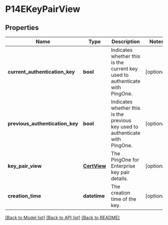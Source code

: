 # P14EKeyPairView

## Properties
Name | Type | Description | Notes
------------ | ------------- | ------------- | -------------
**current_authentication_key** | **bool** | Indicates whether this is the current key used to authenticate with PingOne. | [optional] 
**previous_authentication_key** | **bool** | Indicates whether this is the previous key used to authenticate with PingOne. | [optional] 
**key_pair_view** | [**CertView**](CertView.md) | The PingOne for Enterprise key pair details. | [optional] 
**creation_time** | **datetime** | The creation time of the key. | [optional] 

[[Back to Model list]](../README.md#documentation-for-models) [[Back to API list]](../README.md#documentation-for-api-endpoints) [[Back to README]](../README.md)



